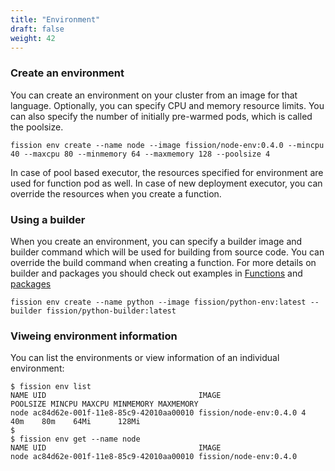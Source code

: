 ```yaml
---
title: "Environment"
draft: false
weight: 42
---
```


### Create an environment

You can create an environment on your cluster from an image for that language. Optionally, you can specify CPU and memory resource limits. You can also specify the number of initially pre-warmed pods, which is called the poolsize.

```
fission env create --name node --image fission/node-env:0.4.0 --mincpu 40 --maxcpu 80 --minmemory 64 --maxmemory 128 --poolsize 4
```

In case of pool based executor, the resources specified for environment are used for function pod as well. In case of new deployment executor, you can override the resources when you create a function.

### Using a builder

When you create an environment, you can specify a builder image and builder command which will be used for building from source code. You can override the build command when creating a function. For more details on builder and packages you should check out examples in [Functions](../functions) and [packages](../package)

```
fission env create --name python --image fission/python-env:latest --builder fission/python-builder:latest
```

### Viweing environment information

You can list the environments or view information of an individual environment:

```
$ fission env list
NAME UID                                  IMAGE                  POOLSIZE MINCPU MAXCPU MINMEMORY MAXMEMORY
node ac84d62e-001f-11e8-85c9-42010aa00010 fission/node-env:0.4.0 4        40m    80m    64Mi      128Mi
$ 
$ fission env get --name node
NAME UID                                  IMAGE
node ac84d62e-001f-11e8-85c9-42010aa00010 fission/node-env:0.4.0
```